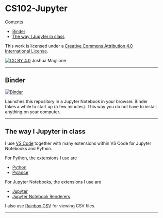 <!-- omit in toc -->
# CS102-Jupyter

Contents
- [Binder](#binder)
- [The way I Jupyter in class](#the-way-i-jupyter-in-class)

This work is licensed under a [Creative Commons Attribution 4.0 International License][cc-by].

[![CC BY 4.0][cc-by-image]][cc-by] 
Joshua Maglione

[cc-by]: http://creativecommons.org/licenses/by/4.0/
[cc-by-image]: https://i.creativecommons.org/l/by/4.0/88x31.png
[cc-by-shield]: https://img.shields.io/badge/License-CC%20BY%204.0-lightgrey.svg

---

## Binder

[![Binder](https://mybinder.org/badge_logo.svg)](https://mybinder.org/v2/gh/joshmaglione/CS102-Jupyter/HEAD)

Launches this repository in a Jupyter Notebook in your browser. Binder takes a while to start up (a few minutes). This way you do not have to install anything on your computer.

---

## The way I Jupyter in class

I use [VS Code](https://code.visualstudio.com/) together with many extensions within VS Code for Jupyter Notebooks and Python.

For Python, the extensions I use are 
- [Python](https://marketplace.visualstudio.com/items?itemName=ms-python.python)
- [Pylance](https://marketplace.visualstudio.com/items?itemName=ms-python.vscode-pylance)
  
For Jupyter Notebooks, the extensions I use are 
- [Jupyter](https://marketplace.visualstudio.com/items?itemName=ms-toolsai.jupyter)
- [Jupyter Notebook Renderers](https://marketplace.visualstudio.com/items?itemName=ms-toolsai.jupyter-renderers)

I also use [Rainbox CSV](https://marketplace.visualstudio.com/items?itemName=mechatroner.rainbow-csv) for viewing CSV files.

--- 

